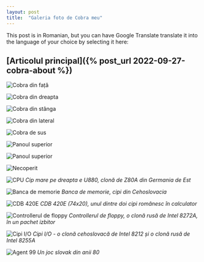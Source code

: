 ```yaml
---
layout: post
title:  "Galeria foto de Cobra meu"
---
```


This post is in Romanian, but you can have Google Translate translate it into
the language of your choice by selecting it here:
<div id="google_translate_element"></div>
<script type="text/javascript" src="//translate.google.com/translate_a/element.js?cb=googleTranslateElementInit"></script>
<script type="text/javascript">
function googleTranslateElementInit() {
  new google.translate.TranslateElement({pageLanguage: 'ro'}, 'google_translate_element');
}
</script>

## [Articolul principal]({% post_url 2022-09-27-cobra-about %})

![Cobra din față](/assets/posts/cobra/tour_front.jpg)

![Cobra din dreapta](/assets/posts/cobra/tour_right.jpg)

![Cobra din stânga](/assets/posts/cobra/tour_left.jpg)

![Cobra din lateral](/assets/posts/cobra/tour_side.jpg)

![Cobra de sus](/assets/posts/cobra/tour_top.jpg)

![Panoul superior](/assets/posts/cobra/tour_angle.jpg)

![Panoul superior](/assets/posts/cobra/tour_etching.jpg)

![Necoperit](/assets/posts/cobra/tour_uncovered.jpg)

![CPU](/assets/posts/cobra/tour_cpu.jpg)
*Cip mare pe dreapta e U880, clonă de Z80A din Germania de Est*

![Banca de memorie](/assets/posts/cobra/tour_memory.jpg)
*Banca de memorie, cipi din Cehoslovacia*

![CDB 420E](/assets/posts/cobra/tour_cdb420e.jpg)
*CDB 420E (74x20), unul dintre doi cipi românesc în calculator*

![Controllerul de floppy](/assets/posts/cobra/tour_8272a.jpg)
*Controllerul de floppy, o clonă rusă de Intel 8272A, în un pachet izbitor*

![Cipi I/O](/assets/posts/cobra/tour_io.jpg)
*Cipi I/O - o clonă cehoslovacă de Intel 8212 și o clonă rusă de Intel 8255A*

![Agent 99](/assets/posts/cobra/tour_agent99.jpg)
*Un joc slovak din anii 80*

